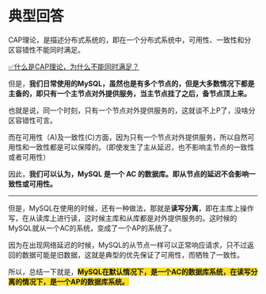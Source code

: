 # 典型回答


CAP理论，是描述分布式系统的，即在一个分布式系统中，可用性、一致性和分区容错性不能同时满足。



[✅什么是CAP理论，为什么不能同时满足？](https://www.yuque.com/hollis666/qyhor6/avwops)



但是，**我们日常使用的MySQL，虽然也是有多个节点的，但是大多数情况下都是主备的，即只有一个主节点对外提供服务，当主节点挂了之后，备节点顶上来。**



也就是说，同一个时刻，只有一个节点对外提供服务的，这就谈不上P了，没啥分区容错性可言。



而在可用性（A)及一致性(C)方面，因为只有一个节点对外提供服务，所以自然可用性和一致性都是可以保障的。（即使发生了主从延迟，也不影响主节点的一致性或者可用性）



因此，**我们可以认为，MySQL 是一个 AC 的数据库。即从节点的延迟不会影响一致性或可用性。**

****

但是，MySQL在使用的时候，还有一种做法，那就是**读写分离**，即在主库上操作写，在从读库上进行读，这时候主库和从库都是对外提供服务的。这时候的MySQL就从一个AC的系统，变成了一个AP的系统了。



因为在出现网络延迟的时候，MySQL的从节点一样可以正常响应请求，只不过返回的数据可能是旧数据，这就是典型的优先保证了可用性，而牺牲了一致性。



所以，总结一下就是，**<font style="background-color:#FBDE28;">MySQL在默认情况下，是一个AC的数据库系统，在读写分离的情况下，是一个AP的数据库系统。</font>**

